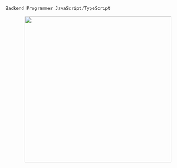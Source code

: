 ```js
Backend Programmer JavaScript/TypeScript
```
<div align="center">
  <a href="https://discord.com/users/468191831759388682">
    <img width="400" src="https://count.getloli.com/get/@lleo0h?theme=rule34">
  </a>
</div>

